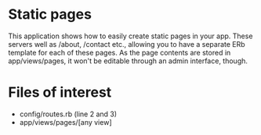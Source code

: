 # Static pages

This application shows how to easily create static pages in your app. These servers well as /about, /contact etc., allowing you to have a separate ERb template for each of these pages. As the page contents are stored in app/views/pages, it won't be editable through an admin interface, though.

# Files of interest

* config/routes.rb (line 2 and 3)
* app/views/pages/[any view]